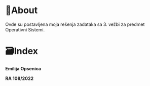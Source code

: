 # 📝About 
Ovde su postavljena moja rešenja zadataka sa 3. vežbi za predmet Operativni Sistemi.

# 🗃️Index
**Emilija Opsenica**

**RA 108/2022**
